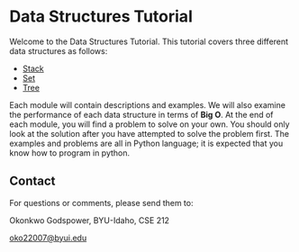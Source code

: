 # Data Structures Tutorial

Welcome to the Data Structures Tutorial.  This tutorial covers three different data structures as follows:

- [Stack](1-stack.md)
- [Set](2-set.md)
- [Tree](3-tree.md)

Each module will contain descriptions and examples. We will also examine the performance of each data structure in terms of **Big O**. At the end of each module, you will find a problem to solve on your own.  You should only look at the solution after you have attempted to solve the problem first. The examples and problems are all in Python language; it is expected that you know how to program in python.

## Contact

For questions or comments, please send them to:

Okonkwo Godspower, BYU-Idaho, CSE 212

oko22007@byui.edu